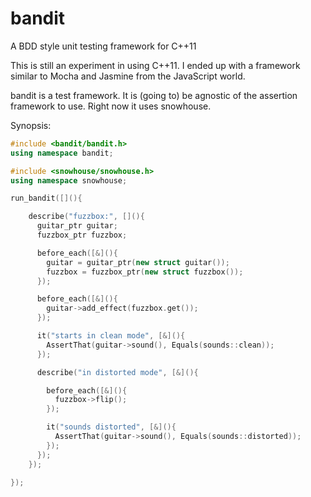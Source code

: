 bandit
======

A BDD style unit testing framework for C++11

This is still an experiment in using C++11. I ended up with a framework similar
to Mocha and Jasmine from the JavaScript world.

bandit is a test framework. It is (going to) be agnostic of the assertion 
framework to use. Right now it uses snowhouse.

Synopsis:

```cpp
#include <bandit/bandit.h>
using namespace bandit;

#include <snowhouse/snowhouse.h>
using namespace snowhouse;

run_bandit([](){

    describe("fuzzbox:", [](){
      guitar_ptr guitar;
      fuzzbox_ptr fuzzbox;

      before_each([&](){
        guitar = guitar_ptr(new struct guitar());
        fuzzbox = fuzzbox_ptr(new struct fuzzbox());
      });

      before_each([&](){
        guitar->add_effect(fuzzbox.get());
      });

      it("starts in clean mode", [&](){
        AssertThat(guitar->sound(), Equals(sounds::clean));
      });

      describe("in distorted mode", [&](){

        before_each([&](){
          fuzzbox->flip();
        });

        it("sounds distorted", [&](){
          AssertThat(guitar->sound(), Equals(sounds::distorted));
        });
      });
    });

});
```
